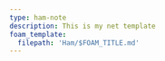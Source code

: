 ```yaml
---
type: ham-note
description: This is my net template
foam_template:
  filepath: 'Ham/$FOAM_TITLE.md'
---
```

